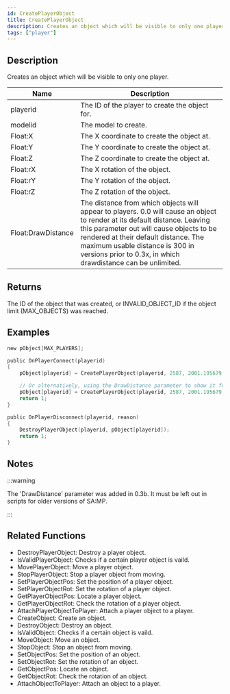 ```yaml
---
id: CreatePlayerObject
title: CreatePlayerObject
description: Creates an object which will be visible to only one player.
tags: ["player"]
---
```


## Description

Creates an object which will be visible to only one player.

| Name               | Description                                                                                                                                                                                                                                                                                                       |
| ------------------ | ----------------------------------------------------------------------------------------------------------------------------------------------------------------------------------------------------------------------------------------------------------------------------------------------------------------- |
| playerid           | The ID of the player to create the object for.                                                                                                                                                                                                                                                                    |
| modelid            | The model to create.                                                                                                                                                                                                                                                                                              |
| Float:X            | The X coordinate to create the object at.                                                                                                                                                                                                                                                                         |
| Float:Y            | The Y coordinate to create the object at.                                                                                                                                                                                                                                                                         |
| Float:Z            | The Z coordinate to create the object at.                                                                                                                                                                                                                                                                         |
| Float:rX           | The X rotation of the object.                                                                                                                                                                                                                                                                                     |
| Float:rY           | The Y rotation of the object.                                                                                                                                                                                                                                                                                     |
| Float:rZ           | The Z rotation of the object.                                                                                                                                                                                                                                                                                     |
| Float:DrawDistance | The distance from which objects will appear to players. 0.0 will cause an object to render at its default distance. Leaving this parameter out will cause objects to be rendered at their default distance. The maximum usable distance is 300 in versions prior to 0.3x, in which drawdistance can be unlimited. |

## Returns

The ID of the object that was created, or INVALID_OBJECT_ID if the object limit (MAX_OBJECTS) was reached.

## Examples

```c
new pObject[MAX_PLAYERS];

public OnPlayerConnect(playerid)
{
    pObject[playerid] = CreatePlayerObject(playerid, 2587, 2001.195679, 1547.113892, 14.283400, 0, 0, 96);

    // Or alternatively, using the DrawDistance parameter to show it from as far away as possible:
    pObject[playerid] = CreatePlayerObject(playerid, 2587, 2001.195679, 1547.113892, 14.283400, 0, 0, 96, 300.0);
    return 1;
}

public OnPlayerDisconnect(playerid, reason)
{
    DestroyPlayerObject(playerid, pObject[playerid]);
    return 1;
}
```

## Notes

:::warning

The 'DrawDistance' parameter was added in 0.3b. It must be left out in scripts for older versions of SA:MP.

:::

## Related Functions

- DestroyPlayerObject: Destroy a player object.
- IsValidPlayerObject: Checks if a certain player object is vaild.
- MovePlayerObject: Move a player object.
- StopPlayerObject: Stop a player object from moving.
- SetPlayerObjectPos: Set the position of a player object.
- SetPlayerObjectRot: Set the rotation of a player object.
- GetPlayerObjectPos: Locate a player object.
- GetPlayerObjectRot: Check the rotation of a player object.
- AttachPlayerObjectToPlayer: Attach a player object to a player.
- CreateObject: Create an object.
- DestroyObject: Destroy an object.
- IsValidObject: Checks if a certain object is vaild.
- MoveObject: Move an object.
- StopObject: Stop an object from moving.
- SetObjectPos: Set the position of an object.
- SetObjectRot: Set the rotation of an object.
- GetObjectPos: Locate an object.
- GetObjectRot: Check the rotation of an object.
- AttachObjectToPlayer: Attach an object to a player.

